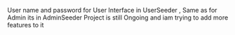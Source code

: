 User name and password for User Interface in UserSeeder , Same as for Admin its in AdminSeeder
Project is still Ongoing and iam trying to add more features to it 
